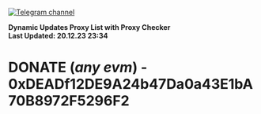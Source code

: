 [![Telegram channel](https://img.shields.io/endpoint?url=https://runkit.io/damiankrawczyk/telegram-badge/branches/master?url=https://t.me/n4z4v0d)](https://t.me/n4z4v0d) 

**Dynamic Updates Proxy List with Proxy Checker**  
**Last Updated: 20.12.23 23:34**

# DONATE (_any evm_) - 0xDEADf12DE9A24b47Da0a43E1bA70B8972F5296F2
